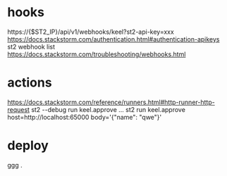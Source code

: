 # hooks
https://{$ST2_IP}/api/v1/webhooks/keel?st2-api-key=xxx
https://docs.stackstorm.com/authentication.html#authentication-apikeys
st2 webhook list
https://docs.stackstorm.com/troubleshooting/webhooks.html

# actions
https://docs.stackstorm.com/reference/runners.html#http-runner-http-request
st2 --debug run keel.approve ...
st2 run keel.approve host=http://localhost:65000 body='{"name": "qwe"}'

# deploy
ggg .
